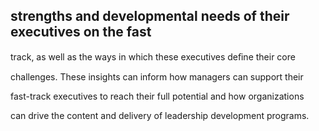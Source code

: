 ## strengths and developmental needs of their executives on the fast

track, as well as the ways in which these executives deﬁne their core

challenges. These insights can inform how managers can support their

fast-track executives to reach their full potential and how organizations

can drive the content and delivery of leadership development programs.